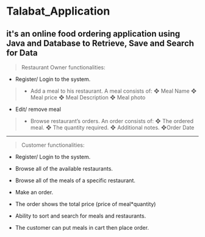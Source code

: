 # Talabat_Application

## it's an online food ordering application using Java and Database to Retrieve, Save and Search for Data




> Restaurant Owner functionalities:

   * Register/ Login to the system.

   >* Add a meal to his restaurant. A meal consists of:
        ❖ Meal Name
        ❖ Meal price
        ❖ Meal Description
        ❖ Meal photo

  * Edit/ remove meal

  >* Browse restaurant’s orders. An order consists of:
    ❖ The ordered meal.
    ❖ The quantity required.
    ❖ Additional notes.
    ❖Order Date

**********************************************************************************************

> Customer functionalities:

   * Register/ Login to the system.
    
   * Browse all of the available restaurants.
    
   * Browse all of the meals of a specific restaurant.
    
   * Make an order.
   
   * The order shows the total price (price of meal*quantity)

   * Ability to sort and search for meals and restaurants.
   
   * The customer can put meals in cart then place order.
